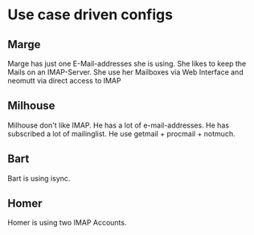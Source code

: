 # Use case driven configs

## Marge
Marge has just one E-Mail-addresses she is using. She likes to keep the Mails on an IMAP-Server.
She use her Mailboxes via Web Interface and neomutt via direct access to IMAP

## Milhouse
Milhouse don't like IMAP. He has a lot of e-mail-addresses. He has subscribed a lot of mailinglist.
He use getmail + procmail + notmuch.

## Bart
Bart is using isync.

## Homer
Homer is using two IMAP Accounts.
